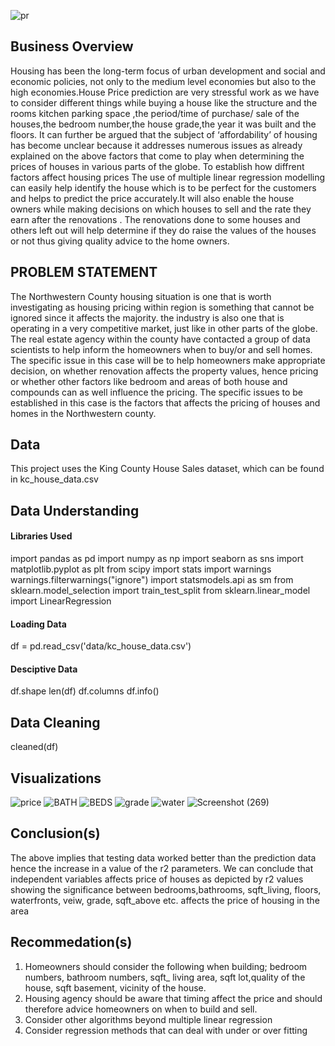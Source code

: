 
![pr](https://user-images.githubusercontent.com/124495669/233356860-524bd666-5dd6-4404-848d-95244e65f371.jpg)
## Business Overview
Housing has been the long-term focus of urban development and social and economic policies, not only to the medium level economies but also to the high economies.House Price prediction are very stressful work as we have to consider different things while buying a house like the structure and the rooms kitchen parking space ,the period/time of purchase/ sale of the houses,the bedroom number,the house grade,the year it was built and the floors.
It can further be argued that the subject of ‘affordability’ of housing has become unclear because it addresses numerous issues as already explained on the above factors that come to play when determining the prices of houses in various parts of the globe.
To establish how diffrent factors affect housing prices The use of multiple linear regression modelling can easily help identify the house which is to be perfect for the customers and helps to predict the price accurately.It will also enable the house owners while making decisions on which houses to sell and the rate they earn after  the renovations . The renovations done to some houses and others left out will help determine if they do raise the values of the houses or not thus giving quality advice to the home owners.

## PROBLEM STATEMENT

The Northwestern County housing situation is one that is worth investigating as housing pricing within region is something that cannot be ignored since it affects the majority. the industry is also one that is operating in a very competitive market, just like in other parts of the globe.
The real estate agency within the county have contacted a group of data scientists to help inform the homeowners when to buy/or and sell homes. The specific issue in this case will be to help homeowners make appropriate decision, on whether renovation affects the property values, hence pricing or whether other factors like bedroom and areas of both house and compounds can as well influence the pricing.
The specific issues to be established in this case is the factors that affects the pricing of houses and homes in the Northwestern county.

## Data
This project uses the King County House Sales dataset, which can be found in kc_house_data.csv

## Data Understanding

#### Libraries Used
import pandas as pd
import numpy as np
import seaborn as sns
import matplotlib.pyplot as plt
from scipy import stats
import warnings
warnings.filterwarnings("ignore")
import statsmodels.api as sm
from sklearn.model_selection import train_test_split
from sklearn.linear_model import LinearRegression

#### Loading Data

df = pd.read_csv('data/kc_house_data.csv')

#### Desciptive Data

df.shape
len(df)
df.columns
df.info()

## Data Cleaning

cleaned(df)

## Visualizations

![price](https://user-images.githubusercontent.com/124495669/233357684-44b0fa3d-251f-4dda-8b42-b22be7bc6ba5.png)
![BATH](https://user-images.githubusercontent.com/124495669/233357739-6c835755-53ec-478f-a60f-29d107e2ddac.png)
![BEDS](https://user-images.githubusercontent.com/124495669/233357767-47707131-f0d1-463e-b7d6-5e7468333410.png)
![grade](https://user-images.githubusercontent.com/124495669/233357806-a1573820-d9ce-4b7c-82aa-f9adf618cbe4.png)
![water](https://user-images.githubusercontent.com/124495669/233357858-ccc3cdeb-3a7e-4d8e-aae0-9c1d5a44e311.png)
![Screenshot (269)](https://user-images.githubusercontent.com/124572155/233436542-eddcbfcb-10da-4c24-96ad-984a3a14b46f.png)

## Conclusion(s)

The above implies that testing data worked better than the prediction data hence the increase in a value of the r2 parameters. We can conclude that independent variables affects price of houses as  depicted by r2 values showing the significance between bedrooms,bathrooms, sqft_living, floors, waterfronts, veiw, grade, sqft_above etc. affects the price of housing in the area

## Recommedation(s)

1. Homeowners should consider the following when building; bedroom numbers, bathroom numbers, sqft_ living area, sqft lot,quality of the house, sqft basement, vicinity of the house.
2. Housing agency should be aware that timing affect the price and should therefore advice homeowners on when to build and sell.
3. Consider other algorithms beyond multiple linear regression
4. Consider regression methods that can deal with under or over fitting 
